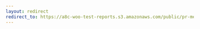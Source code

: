 ```yaml
---
layout: redirect
redirect_to: https://a8c-woo-test-reports.s3.amazonaws.com/public/pr-merge/45671/api/index.html
---
```


